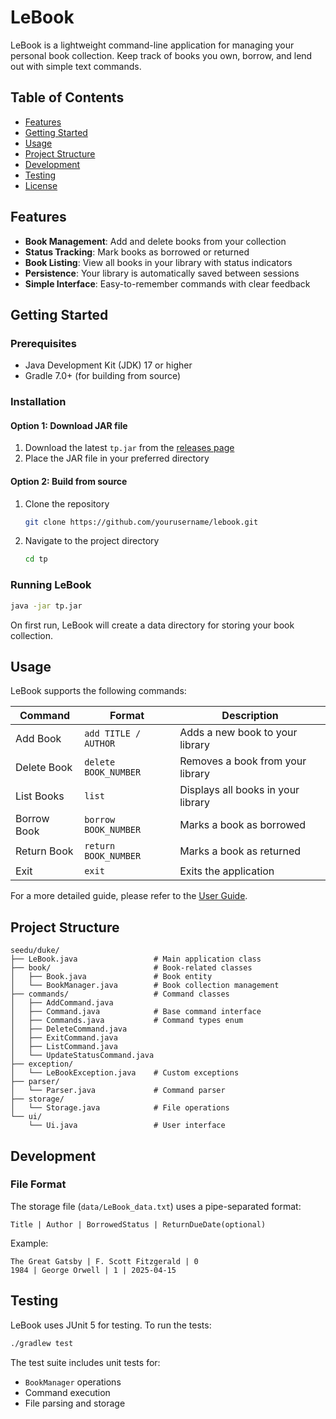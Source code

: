 # LeBook

LeBook is a lightweight command-line application for managing your personal book collection. Keep track of books you own, borrow, and lend out with simple text commands.

## Table of Contents
- [Features](#features)
- [Getting Started](#getting-started)
- [Usage](#usage)
- [Project Structure](#project-structure)
- [Development](#development)
- [Testing](#testing)
- [License](#license)

## Features

- **Book Management**: Add and delete books from your collection
- **Status Tracking**: Mark books as borrowed or returned
- **Book Listing**: View all books in your library with status indicators
- **Persistence**: Your library is automatically saved between sessions
- **Simple Interface**: Easy-to-remember commands with clear feedback

## Getting Started

### Prerequisites
- Java Development Kit (JDK) 17 or higher
- Gradle 7.0+ (for building from source)

### Installation

#### Option 1: Download JAR file
1. Download the latest `tp.jar` from the [releases page](https://github.com/yourusername/lebook/releases)
2. Place the JAR file in your preferred directory

#### Option 2: Build from source
1. Clone the repository
   ```bash
   git clone https://github.com/yourusername/lebook.git
   ```
2. Navigate to the project directory
   ```bash
   cd tp
   ```

### Running LeBook
```bash
java -jar tp.jar
```

On first run, LeBook will create a data directory for storing your book collection.

## Usage

LeBook supports the following commands:

| Command | Format | Description |
|---------|--------|-------------|
| Add Book | `add TITLE / AUTHOR` | Adds a new book to your library |
| Delete Book | `delete BOOK_NUMBER` | Removes a book from your library |
| List Books | `list` | Displays all books in your library |
| Borrow Book | `borrow BOOK_NUMBER` | Marks a book as borrowed |
| Return Book | `return BOOK_NUMBER` | Marks a book as returned |
| Exit | `exit` | Exits the application |

For a more detailed guide, please refer to the [User Guide](docs/UserGuide.md).

## Project Structure

```
seedu/duke/
├── LeBook.java                 # Main application class
├── book/                       # Book-related classes
│   ├── Book.java               # Book entity
│   └── BookManager.java        # Book collection management
├── commands/                   # Command classes
│   ├── AddCommand.java
│   ├── Command.java            # Base command interface
│   ├── Commands.java           # Command types enum
│   ├── DeleteCommand.java
│   ├── ExitCommand.java
│   ├── ListCommand.java
│   └── UpdateStatusCommand.java
├── exception/
│   └── LeBookException.java    # Custom exceptions
├── parser/
│   └── Parser.java             # Command parser
├── storage/
│   └── Storage.java            # File operations
└── ui/
    └── Ui.java                 # User interface
```

## Development

### File Format

The storage file (`data/LeBook_data.txt`) uses a pipe-separated format:
```
Title | Author | BorrowedStatus | ReturnDueDate(optional)
```

Example:
```
The Great Gatsby | F. Scott Fitzgerald | 0
1984 | George Orwell | 1 | 2025-04-15
```

## Testing

LeBook uses JUnit 5 for testing. To run the tests:

```bash
./gradlew test
```

The test suite includes unit tests for:
- `BookManager` operations
- Command execution
- File parsing and storage

